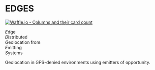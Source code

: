 # EDGES
[![Waffle.io - Columns and their card count](https://badge.waffle.io/sofwerx/EDGES.svg?columns=all)](https://waffle.io/sofwerx/EDGES)

*E*dge  
*D*istributed  
*G*eolocation from  
*E*mitting  
*S*ystems

Geolocation in GPS-denied environments using emitters of opportunity.
